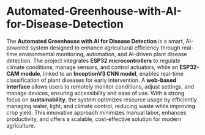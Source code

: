 # Automated-Greenhouse-with-AI-for-Disease-Detection

The **Automated Greenhouse with AI for Disease Detection** is a smart, AI-powered system designed to enhance agricultural efficiency through real-time environmental monitoring, automation, and AI-driven plant disease detection. The project integrates **ESP32 microcontrollers** to regulate climate conditions, manage sensors, and control actuators, while an **ESP32-CAM module**, linked to an **InceptionV3 CNN model**, enables real-time classification of plant diseases for early intervention. A **web-based interface** allows users to remotely monitor conditions, adjust settings, and manage devices, ensuring accessibility and ease of use. With a strong focus on **sustainability**, the system optimizes resource usage by efficiently managing water, light, and climate control, reducing waste while improving crop yield. This innovative approach minimizes manual labor, enhances productivity, and offers a scalable, cost-effective solution for modern agriculture.
